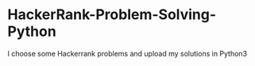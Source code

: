 # HackerRank-Problem-Solving-Python
I choose some Hackerrank problems and upload my solutions in Python3
